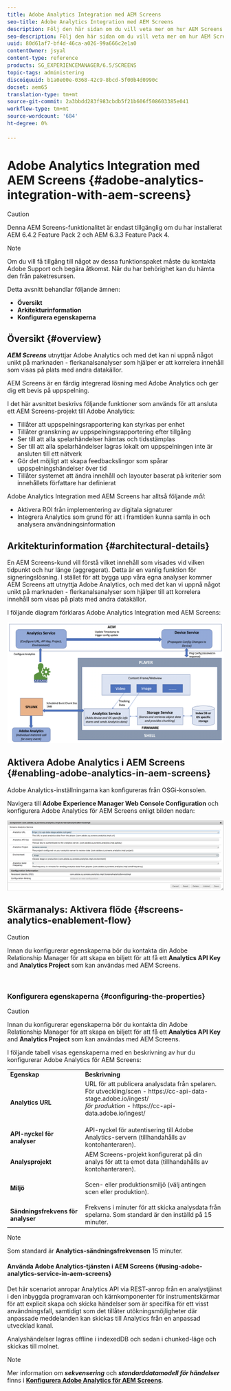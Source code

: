 ```yaml
---
title: Adobe Analytics Integration med AEM Screens
seo-title: Adobe Analytics Integration med AEM Screens
description: Följ den här sidan om du vill veta mer om hur AEM Screens kan integreras med Adobe Analytics och få ett spelbevis.
seo-description: Följ den här sidan om du vill veta mer om hur AEM Screens kan integreras med Adobe Analytics och få ett spelbevis.
uuid: 80d61af7-bf4d-46ca-a026-99a666c2e1a0
contentOwner: jsyal
content-type: reference
products: SG_EXPERIENCEMANAGER/6.5/SCREENS
topic-tags: administering
discoiquuid: b1a0e00e-0368-42c9-8bcd-5f00b4d0990c
docset: aem65
translation-type: tm+mt
source-git-commit: 2a3bbdd283f983cbdb5f21b606f508603385e041
workflow-type: tm+mt
source-wordcount: '684'
ht-degree: 0%

---
```



# Adobe Analytics Integration med AEM Screens {#adobe-analytics-integration-with-aem-screens}

>[!CAUTION]
>
>Denna AEM Screens-funktionalitet är endast tillgänglig om du har installerat AEM 6.4.2 Feature Pack 2 och AEM 6.3.3 Feature Pack 4.

>[!NOTE]
>
>Om du vill få tillgång till något av dessa funktionspaket måste du kontakta Adobe Support och begära åtkomst. När du har behörighet kan du hämta den från paketresursen.

Detta avsnitt behandlar följande ämnen:

* **Översikt**
* **Arkitekturinformation**
* **Konfigurera egenskaperna**

## Översikt {#overview}

***AEM Screens*** utnyttjar Adobe Analytics och med det kan ni uppnå något unikt på marknaden - flerkanalsanalyser som hjälper er att korrelera innehåll som visas på plats med andra datakällor.

AEM Screens är en färdig integrerad lösning med Adobe Analytics och ger dig ett bevis på uppspelning.

I det här avsnittet beskrivs följande funktioner som används för att ansluta ett AEM Screens-projekt till Adobe Analytics:

* Tillåter att uppspelningsrapportering kan styrkas per enhet
* Tillåter granskning av uppspelningsrapportering efter tillgång
* Ser till att alla spelarhändelser hämtas och tidsstämplas
* Ser till att alla spelarhändelser lagras lokalt om uppspelningen inte är ansluten till ett nätverk
* Gör det möjligt att skapa feedbackslingor som spårar uppspelningshändelser över tid
* Tillåter systemet att ändra innehåll och layouter baserat på kriterier som innehållets författare har definierat

Adobe Analytics Integration med AEM Screens har alltså följande *mål*:

* Aktivera ROI från implementering av digitala signaturer
* Integrera Analytics som grund för att i framtiden kunna samla in och analysera användningsinformation

## Arkitekturinformation {#architectural-details}

En AEM Screens-kund vill förstå vilket innehåll som visades vid vilken tidpunkt och hur länge (aggregerat). Detta är en vanlig funktion för signeringslösning. I stället för att bygga upp våra egna analyser kommer AEM Screens att utnyttja Adobe Analytics, och med det kan vi uppnå något unikt på marknaden - flerkanalsanalyser som hjälper till att korrelera innehåll som visas på plats med andra datakällor.

I följande diagram förklaras Adobe Analytics Integration med AEM Screens:

![screen_shot_2018-09-12at85611am](assets/screen_shot_2018-09-12at85611am.png)

## Aktivera Adobe Analytics i AEM Screens {#enabling-adobe-analytics-in-aem-screens}

Adobe Analytics-inställningarna kan konfigureras från OSGi-konsolen.

Navigera till **Adobe Experience Manager Web Console Configuration** och konfigurera Adobe Analytics för AEM Screens enligt bilden nedan:

![screen_shot_2018-09-04at25550pm](assets/screen_shot_2018-09-04at25550pm.png)

## Skärmanalys: Aktivera flöde {#screens-analytics-enablement-flow}

>[!CAUTION]
>
>Innan du konfigurerar egenskaperna bör du kontakta din Adobe Relationship Manager för att skapa en biljett för att få ett **Analytics API Key** and **Analytics Project** som kan användas med AEM Screens.

![]()

### Konfigurera egenskaperna {#configuring-the-properties}

>[!CAUTION]
>
>Innan du konfigurerar egenskaperna bör du kontakta din Adobe Relationship Manager för att skapa en biljett för att få ett **Analytics API Key** and **Analytics Project** som kan användas med AEM Screens.

I följande tabell visas egenskaperna med en beskrivning av hur du konfigurerar Adobe Analytics för AEM Screens:

<table>
 <tbody>
  <tr>
   <td><strong>Egenskap</strong></td>
   <td><strong>Beskrivning</strong></td>
  </tr>
  <tr>
   <td><strong>Analytics URL</strong></td>
   <td>URL för att publicera analysdata från spelaren. <br>
   För utveckling/scen</em> - https://cc-api-data-stage.adobe.io/ingest/<br /> <em>för produktion</em> - https://cc-api-data.adobe.io/ingest/</em><br /> <br /></td>
  </tr>
  <tr>
   <td><strong>API-nyckel för analyser</strong></td>
   <td>API-nyckel för autentisering till Adobe Analytics-servern (tillhandahålls av kontohanteraren).</td>
  </tr>
  <tr>
   <td><strong>Analysprojekt</strong></td>
   <td>AEM Screens-projekt konfigurerat på din analys för att ta emot data (tillhandahålls av kontohanteraren).</td>
  </tr>
  <tr>
   <td><strong>Miljö</strong></td>
   <td><p>Scen- eller produktionsmiljö (välj antingen scen eller produktion).</p></td>
  </tr>
  <tr>
   <td><strong>Sändningsfrekvens för analyser</strong></td>
   <td>Frekvens i minuter för att skicka analysdata från spelarna. Som standard är den inställd på 15 minuter.</td>
  </tr>
 </tbody>
</table>

>[!NOTE]
>
>Som standard är **Analytics-sändningsfrekvensen** 15 minuter.

#### Använda Adobe Analytics-tjänsten i AEM Screens {#using-adobe-analytics-service-in-aem-screens}

Det här scenariot anropar Analytics API via REST-anrop från en analystjänst i den inbyggda programvaran och kärnkomponenter för instrumentskärmar för att explicit skapa och skicka händelser som är specifika för ett visst användningsfall, samtidigt som det tillåter utökningsmöjligheter där anpassade meddelanden kan skickas till Analytics från en anpassad utvecklad kanal.

Analyshändelser lagras offline i indexedDB och sedan i chunked-läge och skickas till molnet.

>[!NOTE]
>
>Mer information om ***sekvensering*** och ***standarddatamodell för händelser*** finns i **[Konfigurera Adobe Analytics för AEM Screens](configuring-adobe-analytics-aem-screens.md)**.

